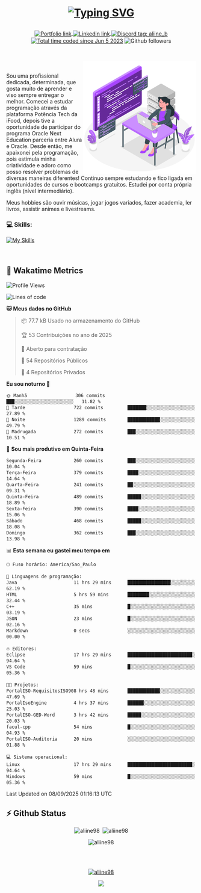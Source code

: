 # <p align = "center"><a href="https://git.io/typing-svg"><img src="https://readme-typing-svg.demolab.com?font=Space+Mono&size=28&pause=1000&duration=4000&color=8E58F7&vCenter=true&width=500&lines=%E2%9C%A8+Ol%C3%A1%2C+sou+Aline+Bevilacqua;%E2%9C%A8+Desenvolvedora+Web!" alt="Typing SVG" /></a></p>

<p align = "center">
    <a href="https://aliine98.github.io" target="_blank">
        <img alt="Portfolio link" align="center" src = "https://img.shields.io/badge/portfolio-8A2BE2?style=for-the-badge">
    </a>
    <a href="https://www.linkedin.com/in/aline-bevilacqua/" target="_blank">
        <img alt="Linkedin link" align="center" src = "https://img.shields.io/badge/LinkedIn-0077B5?style=for-the-badge&logo=linkedin&logoColor=white">
    </a>
    <a href="https://discord.com/" target="_blank">
        <img alt="Discord tag: aliine_b" align="center" src="https://img.shields.io/badge/-aliine__b-5865f2?style=flat-square&logo=Discord&logoColor=FFF" height="28">
    </a>
    <a href="https://wakatime.com/@aliine"><img src="https://wakatime.com/badge/user/d705bdc6-1244-4026-9380-8de8c1599f8d.svg?style=for-the-badge" alt="Total time coded since Jun 5 2023" align="center"/></a>
    <img alt="Github followers" align="center" src="https://img.shields.io/github/followers/Aliine98?style=for-the-badge&color=bf0f47&logo=github&logoColor=white">
</p><br>

<a href="https://storyset.com/"><img src="./assets/coding-amico.svg" width="300" align="right"></a>

<div align="left">
<br>

Sou uma profissional dedicada, determinada, que gosta muito de aprender e viso sempre entregar o melhor. Comecei a estudar programação através da plataforma Potência Tech da iFood, depois tive a oportunidade de participar do programa Oracle Next Education parceria entre Alura e Oracle. Desde então, me apaixonei pela programação, pois estimula minha criatividade e adoro como posso resolver problemas de diversas maneiras diferentes! Continuo sempre estudando e fico ligada em oportunidades de cursos e bootcamps gratuitos.
Estudei por conta própria inglês (nível intermediário).

Meus hobbies são ouvir músicas, jogar jogos variados, fazer academia, ler livros, assistir animes e livestreams.

### 💻 Skills:
[![My Skills](https://skillicons.dev/icons?i=html,css,js,java,tailwind,mysql,hibernate,ts,nuxt,firebase,express,mongo,kotlin,androidstudio&perline=5)](https://skillicons.dev)
</div>
<br>

## 🚀 Wakatime Metrics

<!--START_SECTION:waka-->
![Profile Views](http://img.shields.io/badge/Visualizac%C3%B5es%20do%20perfil-0-blue)

![Lines of code](https://img.shields.io/badge/Desde%20o%20Hello%20World%20eu%20escrevi-464.1%20thousand%20linhas%20de%20c%C3%B3digo-blue)

**🐱 Meus dados no GitHub** 

> 📦 77.7 kB Usado no armazenamento do GitHub 
 > 
> 🏆 53 Contribuições no ano de 2025
 > 
> 💼 Aberto para contratação
 > 
> 📜 54 Repositórios Públicos 
 > 
> 🔑 4 Repositórios Privados 
 > 
**Eu sou noturno 🦉** 

```text
🌞 Manhã                  306 commits         ███░░░░░░░░░░░░░░░░░░░░░░   11.82 % 
🌆 Tarde                  722 commits         ███████░░░░░░░░░░░░░░░░░░   27.89 % 
🌃 Noite                  1289 commits        ████████████░░░░░░░░░░░░░   49.79 % 
🌙 Madrugada              272 commits         ███░░░░░░░░░░░░░░░░░░░░░░   10.51 % 
```
📅 **Sou mais produtivo em Quinta-Feira** 

```text
Segunda-Feira            260 commits         ███░░░░░░░░░░░░░░░░░░░░░░   10.04 % 
Terça-Feira              379 commits         ████░░░░░░░░░░░░░░░░░░░░░   14.64 % 
Quarta-Feira             241 commits         ██░░░░░░░░░░░░░░░░░░░░░░░   09.31 % 
Quinta-Feira             489 commits         █████░░░░░░░░░░░░░░░░░░░░   18.89 % 
Sexta-Feira              390 commits         ████░░░░░░░░░░░░░░░░░░░░░   15.06 % 
Sábado                   468 commits         █████░░░░░░░░░░░░░░░░░░░░   18.08 % 
Domingo                  362 commits         ███░░░░░░░░░░░░░░░░░░░░░░   13.98 % 
```


📊 **Esta semana eu gastei meu tempo em** 

```text
🕑︎ Fuso horário: America/Sao_Paulo

💬 Linguagens de programação: 
Java                     11 hrs 29 mins      ████████████████░░░░░░░░░   62.19 % 
HTML                     5 hrs 59 mins       ████████░░░░░░░░░░░░░░░░░   32.44 % 
C++                      35 mins             █░░░░░░░░░░░░░░░░░░░░░░░░   03.19 % 
JSON                     23 mins             █░░░░░░░░░░░░░░░░░░░░░░░░   02.16 % 
Markdown                 0 secs              ░░░░░░░░░░░░░░░░░░░░░░░░░   00.00 % 

🔥 Editores: 
Eclipse                  17 hrs 29 mins      ████████████████████████░   94.64 % 
VS Code                  59 mins             █░░░░░░░░░░░░░░░░░░░░░░░░   05.36 % 

🐱‍💻 Projetos: 
PortalISO-RequisitosISO908 hrs 48 mins       ████████████░░░░░░░░░░░░░   47.69 % 
PortalIsoEngine          4 hrs 37 mins       ██████░░░░░░░░░░░░░░░░░░░   25.03 % 
PortalISO-GED-Word       3 hrs 42 mins       █████░░░░░░░░░░░░░░░░░░░░   20.03 % 
facul-cpp                54 mins             █░░░░░░░░░░░░░░░░░░░░░░░░   04.93 % 
PortalISO-Auditoria      20 mins             ░░░░░░░░░░░░░░░░░░░░░░░░░   01.88 % 

💻 Sistema operacional: 
Linux                    17 hrs 29 mins      ████████████████████████░   94.64 % 
Windows                  59 mins             █░░░░░░░░░░░░░░░░░░░░░░░░   05.36 % 
```


 Last Updated on 08/09/2025 01:16:13 UTC
<!--END_SECTION:waka-->
 
## ⚡ Github Status

<p align="center"><img src="https://my-github-readme-stats-aliine98.vercel.app/api?username=aliine98&show_icons=true&locale=en&theme=radical" alt="aliine98" />&nbsp;&nbsp;<img src="https://my-github-readme-stats-aliine98.vercel.app/api/top-langs?username=aliine98&show_icons=true&locale=en&layout=compact&theme=radical&exclude_repo=my-github-readme-stats,my-github-readme-streak-stats,github-readme-streak-stats,ajax-com-js-puro&hide=c%2B%2B,cmake&langs_count=8" alt="aliine98" /></p>

<p align="center"><img src="https://my-github-readme-streak-stats.vercel.app?user=aliine98&theme=radical" alt="aliine98" /></p>

<br><br>
<p align="center"> <a href="https://github.com/ryo-ma/github-profile-trophy" target="_blank"><img src="https://github-profile-trophy.vercel.app/?username=aliine98&theme=radical&column=4" alt="aliine98" /></a> </p>

<p align="center"><img src="https://media4.giphy.com/media/C1bBFL2dMQxA4/giphy.gif?cid=ecf05e47z7xqxd7gboyuplq95r7v869x9bi8msk1upllpme2&ep=v1_gifs_search&rid=giphy.gif&ct=g" width="700"></p>
